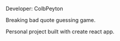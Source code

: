 Developer: ColbPeyton

Breaking bad quote guessing game. 

Personal project built with create react app. 